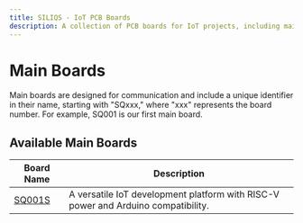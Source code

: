 ```yaml
---
title: SILIQS - IoT PCB Boards
description: A collection of PCB boards for IoT projects, including main boards with communication capabilities and various peripheral boards.
---
```


# Main Boards

Main boards are designed for communication and include a unique identifier in their name, starting with "SQxxx," where "xxx" represents the board number. For example, SQ001 is our first main board.

## Available Main Boards

| Board Name       | Description                                 |
| ---------------- | ------------------------------------------- |
| [SQ001S](./sq001/sq001s.md) | A versatile IoT development platform with RISC-V power and Arduino compatibility. |
